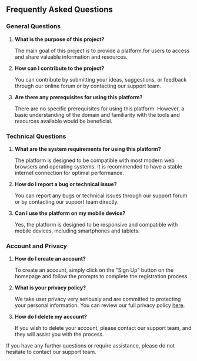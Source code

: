 ## Frequently Asked Questions

### General Questions

1. **What is the purpose of this project?**

   The main goal of this project is to provide a platform for users to access and share valuable information and resources.

2. **How can I contribute to the project?**

   You can contribute by submitting your ideas, suggestions, or feedback through our online forum or by contacting our support team.

3. **Are there any prerequisites for using this platform?**

   There are no specific prerequisites for using this platform. However, a basic understanding of the domain and familiarity with the tools and resources available would be beneficial.

### Technical Questions

1. **What are the system requirements for using this platform?**

   The platform is designed to be compatible with most modern web browsers and operating systems. It is recommended to have a stable internet connection for optimal performance.

2. **How do I report a bug or technical issue?**

   You can report any bugs or technical issues through our support forum or by contacting our support team directly.

3. **Can I use the platform on my mobile device?**

   Yes, the platform is designed to be responsive and compatible with mobile devices, including smartphones and tablets.

### Account and Privacy

1. **How do I create an account?**

   To create an account, simply click on the "Sign Up" button on the homepage and follow the prompts to complete the registration process.

2. **What is your privacy policy?**

   We take user privacy very seriously and are committed to protecting your personal information. You can review our full privacy policy [here](https://www.example.com/privacy-policy).

3. **How do I delete my account?**

   If you wish to delete your account, please contact our support team, and they will assist you with the process.

If you have any further questions or require assistance, please do not hesitate to contact our support team.